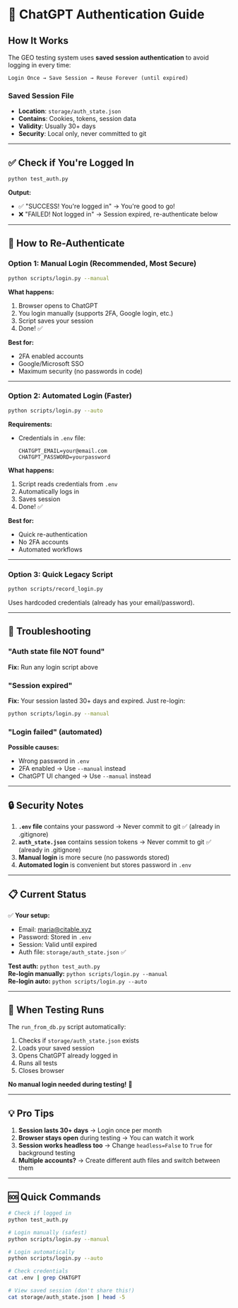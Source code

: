 # 🔐 ChatGPT Authentication Guide

## How It Works

The GEO testing system uses **saved session authentication** to avoid logging in every time:

```
Login Once → Save Session → Reuse Forever (until expired)
```

### Saved Session File
- **Location**: `storage/auth_state.json`
- **Contains**: Cookies, tokens, session data
- **Validity**: Usually 30+ days
- **Security**: Local only, never committed to git

---

## ✅ Check if You're Logged In

```bash
python test_auth.py
```

**Output:**
- ✅ "SUCCESS! You're logged in" → You're good to go!
- ❌ "FAILED! Not logged in" → Session expired, re-authenticate below

---

## 🔄 How to Re-Authenticate

### **Option 1: Manual Login** (Recommended, Most Secure)

```bash
python scripts/login.py --manual
```

**What happens:**
1. Browser opens to ChatGPT
2. You login manually (supports 2FA, Google login, etc.)
3. Script saves your session
4. Done! ✅

**Best for:**
- 2FA enabled accounts
- Google/Microsoft SSO
- Maximum security (no passwords in code)

---

### **Option 2: Automated Login** (Faster)

```bash
python scripts/login.py --auto
```

**Requirements:**
- Credentials in `.env` file:
  ```
  CHATGPT_EMAIL=your@email.com
  CHATGPT_PASSWORD=yourpassword
  ```

**What happens:**
1. Script reads credentials from `.env`
2. Automatically logs in
3. Saves session
4. Done! ✅

**Best for:**
- Quick re-authentication
- No 2FA accounts
- Automated workflows

---

### **Option 3: Quick Legacy Script**

```bash
python scripts/record_login.py
```

Uses hardcoded credentials (already has your email/password).

---

## 🚨 Troubleshooting

### "Auth state file NOT found"
**Fix:** Run any login script above

### "Session expired"
**Fix:** Your session lasted 30+ days and expired. Just re-login:
```bash
python scripts/login.py --manual
```

### "Login failed" (automated)
**Possible causes:**
- Wrong password in `.env`
- 2FA enabled → Use `--manual` instead
- ChatGPT UI changed → Use `--manual` instead

---

## 🔒 Security Notes

1. **`.env` file** contains your password → Never commit to git ✅ (already in .gitignore)
2. **`auth_state.json`** contains session tokens → Never commit to git ✅ (already in .gitignore)
3. **Manual login** is more secure (no passwords stored)
4. **Automated login** is convenient but stores password in `.env`

---

## 📋 Current Status

✅ **Your setup:**
- Email: maria@citable.xyz
- Password: Stored in `.env`
- Session: Valid until expired
- Auth file: `storage/auth_state.json` ✅

**Test auth:** `python test_auth.py`  
**Re-login manually:** `python scripts/login.py --manual`  
**Re-login auto:** `python scripts/login.py --auto`

---

## 🎯 When Testing Runs

The `run_from_db.py` script automatically:
1. Checks if `storage/auth_state.json` exists
2. Loads your saved session
3. Opens ChatGPT already logged in
4. Runs all tests
5. Closes browser

**No manual login needed during testing!** 🎉

---

## 💡 Pro Tips

1. **Session lasts 30+ days** → Login once per month
2. **Browser stays open** during testing → You can watch it work
3. **Session works headless too** → Change `headless=False` to `True` for background testing
4. **Multiple accounts?** → Create different auth files and switch between them

---

## 🆘 Quick Commands

```bash
# Check if logged in
python test_auth.py

# Login manually (safest)
python scripts/login.py --manual

# Login automatically
python scripts/login.py --auto

# Check credentials
cat .env | grep CHATGPT

# View saved session (don't share this!)
cat storage/auth_state.json | head -5
```

